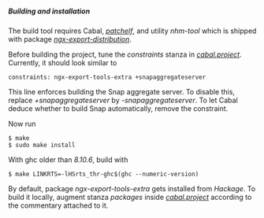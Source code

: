 ##### Building and installation

The build tool requires Cabal, [*patchelf*](https://github.com/NixOS/patchelf),
and utility *nhm-tool* which is shipped with package
[*ngx-export-distribution*](https://hackage.haskell.org/package/ngx-export-distribution).

Before building the project, tune the *constraints* stanza in
[*cabal.project*](cabal.project). Currently, it should look similar to

```Cabal Config
constraints: ngx-export-tools-extra +snapaggregateserver
```

This line enforces building the Snap aggregate server. To disable this,
replace *+snapaggregateserver* by *-snapaggregateserver*. To let Cabal deduce
whether to build Snap automatically, remove the constraint.

Now run

```ShellSession
$ make
$ sudo make install
```

With ghc older than *8.10.6*, build with

```ShellSession
$ make LINKRTS=-lHSrts_thr-ghc$(ghc --numeric-version)
```

By default, package *ngx-export-tools-extra* gets installed from *Hackage*. To
build it locally, augment stanza *packages* inside
[*cabal.project*](cabal.project) according to the commentary attached to it.

